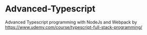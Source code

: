 # Advanced-Typescript
Advanced Typescript programming with NodeJs and Webpack by https://www.udemy.com/course/typescript-full-stack-programming/
